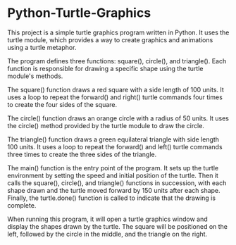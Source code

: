# Python-Turtle-Graphics


This project is a simple turtle graphics program written in Python. It uses the turtle module, which provides a way to create graphics and animations using a turtle metaphor.

The program defines three functions: square(), circle(), and triangle(). Each function is responsible for drawing a specific shape using the turtle module's methods.

The square() function draws a red square with a side length of 100 units. It uses a loop to repeat the forward() and right() turtle commands four times to create the four sides of the square.

The circle() function draws an orange circle with a radius of 50 units. It uses the circle() method provided by the turtle module to draw the circle.

The triangle() function draws a green equilateral triangle with side length 100 units. It uses a loop to repeat the forward() and left() turtle commands three times to create the three sides of the triangle.

The main() function is the entry point of the program. It sets up the turtle environment by setting the speed and initial position of the turtle. Then it calls the square(), circle(), and triangle() functions in succession, with each shape drawn and the turtle moved forward by 150 units after each shape. Finally, the turtle.done() function is called to indicate that the drawing is complete.

When running this program, it will open a turtle graphics window and display the shapes drawn by the turtle. The square will be positioned on the left, followed by the circle in the middle, and the triangle on the right.
